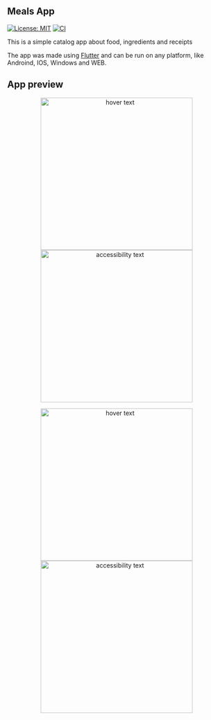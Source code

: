 ## Meals App
[![License: MIT](https://img.shields.io/badge/License-MIT-green.svg)](https://github.com/LeftTwixWand/MealsApp/blob/master/LICENSE)
[![CI](https://github.com/LeftTwixWand/MealsApp/actions/workflows/ci.yml/badge.svg?branch=master)](https://github.com/LeftTwixWand/MealsApp/actions/workflows/ci.yml)

This is a simple catalog app about food, ingredients and receipts

The app was made using [Flutter](https://github.com/flutter/flutter) and can be run on any platform, like Androind, IOS, Windows and WEB.

## App preview

<p align="center">
  <img src="https://user-images.githubusercontent.com/50652041/137550599-4f55a3d2-4d29-4875-8290-15e5f2e99e01.png" width="350" title="hover text">
  <img src="https://user-images.githubusercontent.com/50652041/137550603-b211300a-4fb6-40b5-8d6d-f4968f6c86be.png" width="350" alt="accessibility text">
</p>
<p align="center">
  <img src="https://user-images.githubusercontent.com/50652041/137550604-a0fcec45-8518-4161-9279-c97f9ddc7ff6.png" width="350" title="hover text">
  <img src="https://user-images.githubusercontent.com/50652041/137550602-0f7777c7-4f97-49c2-bdee-f545425305fb.png" width="350" alt="accessibility text">
</p>
